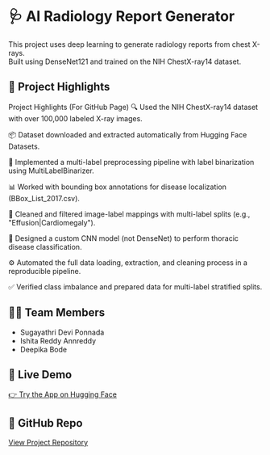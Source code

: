 # 🩺 AI Radiology Report Generator

This project uses deep learning to generate radiology reports from chest X-rays.  
Built using DenseNet121 and trained on the NIH ChestX-ray14 dataset.

## 🧠 Project Highlights
Project Highlights (For GitHub Page)
🔍 Used the NIH ChestX-ray14 dataset with over 100,000 labeled X-ray images.

📦 Dataset downloaded and extracted automatically from Hugging Face Datasets.

🧹 Implemented a multi-label preprocessing pipeline with label binarization using MultiLabelBinarizer.

📊 Worked with bounding box annotations for disease localization (BBox_List_2017.csv).

📁 Cleaned and filtered image-label mappings with multi-label splits (e.g., "Effusion|Cardiomegaly").

🧠 Designed a custom CNN model (not DenseNet) to perform thoracic disease classification.

⚙️ Automated the full data loading, extraction, and cleaning process in a reproducible pipeline.

✅ Verified class imbalance and prepared data for multi-label stratified splits.



## 👩‍💻 Team Members
- Sugayathri Devi Ponnada
- Ishita Reddy Annreddy
- Deepika Bode

## 🚀 Live Demo
[👉 Try the App on Hugging Face](https://huggingface.co/spaces/Sugayathri/ai_radiology)

## 📎 GitHub Repo
[View Project Repository](https://github.com/sugayathriponnada/DS606_TeamF_Ponnada_Annreddy_Bode_AI-RADIOLOGY_P3Final)

